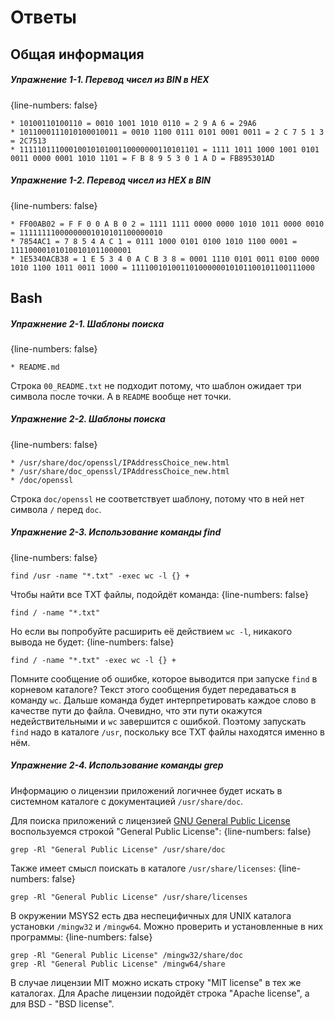 # Ответы

## Общая информация

##### Упражнение 1-1. Перевод чисел из BIN в HEX

{line-numbers: false}
```
* 10100110100110 = 0010 1001 1010 0110 = 2 9 A 6 = 29A6
* 1011000111010100010011 = 0010 1100 0111 0101 0001 0011 = 2 C 7 5 1 3 = 2C7513
* 1111101110001001010100110000000110101101 = 1111 1011 1000 1001 0101 0011 0000 0001 1010 1101 = F B 8 9 5 3 0 1 A D = FB895301AD
```

##### Упражнение 1-2. Перевод чисел из HEX в BIN

{line-numbers: false}
```
* FF00AB02 = F F 0 0 A B 0 2 = 1111 1111 0000 0000 1010 1011 0000 0010 = 11111111000000001010101100000010
* 7854AC1 = 7 8 5 4 A C 1 = 0111 1000 0101 0100 1010 1100 0001 = 111100001010100101011000001
* 1E5340ACB38 = 1 E 5 3 4 0 A C B 3 8 = 0001 1110 0101 0011 0100 0000 1010 1100 1011 0011 1000 = 11110010100110100000010101100101100111000
```

## Bash

##### Упражнение 2-1. Шаблоны поиска

{line-numbers: false}
```
* README.md
```
Строка `00_README.txt` не подходит потому, что шаблон ожидает три символа после точки. А в `README` вообще нет точки.

##### Упражнение 2-2. Шаблоны поиска

{line-numbers: false}
```
* /usr/share/doc/openssl/IPAddressChoice_new.html
* /usr/share/doc_openssl/IPAddressChoice_new.html
* /doc/openssl
```
Строка `doc/openssl` не соответствует шаблону, потому что в ней нет символа `/` перед `doc`.

##### Упражнение 2-3. Использование команды find

{line-numbers: false}
```
find /usr -name "*.txt" -exec wc -l {} +
```
Чтобы найти все TXT файлы, подойдёт команда:
{line-numbers: false}
```
find / -name "*.txt"
```
Но если вы попробуйте расширить её действием `wc -l`, никакого вывода не будет:
{line-numbers: false}
```
find / -name "*.txt" -exec wc -l {} +
```
Помните сообщение об ошибке, которое выводится при запуске `find` в корневом каталоге? Текст этого сообщения будет передаваться в команду `wc`. Дальше команда будет интерпретировать каждое слово в качестве пути до файла. Очевидно, что эти пути окажутся недействительными и `wc` завершится с ошибкой. Поэтому запускать `find` надо в каталоге `/usr`, поскольку все TXT файлы находятся именно в нём.

##### Упражнение 2-4. Использование команды grep

Информацию о лицензии приложений логичнее будет искать в системном каталоге с документацией `/usr/share/doc`.

Для поиска приложений с лицензией [GNU General Public License](https://ru.wikipedia.org/wiki/GNU_General_Public_License) воспользуемся строкой "General Public License":
{line-numbers: false}
```
grep -Rl "General Public License" /usr/share/doc
```

Также имеет смысл поискать в каталоге `/usr/share/licenses`:
{line-numbers: false}
```
grep -Rl "General Public License" /usr/share/licenses
```

В окружении MSYS2 есть два неспецифичных для UNIX каталога установки `/mingw32` и `/mingw64`. Можно проверить и установленные в них программы:
{line-numbers: false}
```
grep -Rl "General Public License" /mingw32/share/doc
grep -Rl "General Public License" /mingw64/share
```

В случае лицензии MIT можно искать строку "MIT license" в тех же каталогах. Для Apache лицензии подойдёт строка "Apache license", а для BSD - "BSD license".